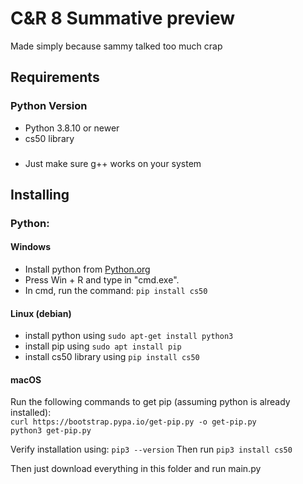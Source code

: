 
# C&R 8 Summative preview
Made simply because sammy talked too much crap
## Requirements

### Python Version
 - Python 3.8.10 or newer
 - cs50 library

###
 - Just make sure g++ works on your system

## Installing

### Python:
#### Windows

 - Install python from [Python.org](https://www.python.org/)
 - Press Win + R and type in "cmd.exe".
 - In cmd, run the command: `pip install cs50`

#### Linux (debian)
- install python using `sudo apt-get install python3`
- install pip using `sudo apt install pip`
- install cs50 library using `pip install cs50`

#### macOS
Run the following commands to get pip (assuming python is already installed):\
	`curl https://bootstrap.pypa.io/get-pip.py -o get-pip.py`\
	`python3 get-pip.py`

Verify installation using: `pip3 --version`
Then run `pip3 install cs50`

Then just download everything in this folder and run main.py
